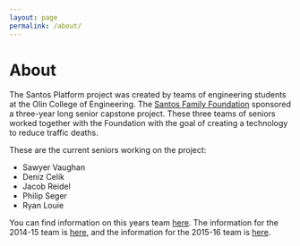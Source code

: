 ```yaml
---
layout: page
permalink: /about/
---
```


# About

The Santos Platform project was created by teams of engineering students at the Olin College of Engineering. The [Santos Family Foundation](http://fdnweb.org/santos/) sponsored a three-year long senior capstone project. These three teams of seniors worked together with the Foundation with the goal of creating a technology to reduce traffic deaths.

These are the current seniors working on the project:

- Sawyer Vaughan
- Deniz Celik
- Jacob Reidel
- Philip Seger
- Ryan Louie

You can find information on this years team [here](http://www.olin.edu/collaborate/scope/projects/2016_17/Santos_Family_Foundation/). The information for the 2014-15 team is [here](http://www.olin.edu/collaborate/scope/projects/2014_15/Santos/), and the information for the 2015-16 team is [here](http://www.olin.edu/collaborate/scope/projects/2015_16/Santos/).
